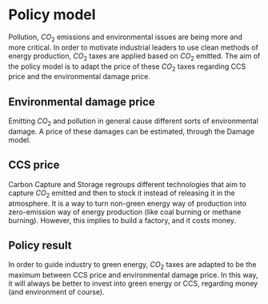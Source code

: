 # Policy model

Pollution, $CO_2$ emissions and environmental issues are being more and more critical. In order to motivate industrial leaders to use clean methods of energy production, $CO_2$ taxes are applied based on $CO_2$ emitted. The aim of the policy model is to adapt the price of these $CO_2$ taxes regarding CCS price and the environmental damage price.

## Environmental damage price

Emitting $CO_2$  and pollution in general cause different sorts of environmental damage. A price of these damages can be estimated, through the Damage model.

## CCS price

Carbon Capture and Storage regroups different technologies that aim to capture $CO_2$ emitted and then to stock it instead of releasing it in the atmosphere. It is a way to turn non-green energy way of production into zero-emission way of energy production (like coal burning or methane burning). However, this implies to build a factory, and it costs money.

## Policy result

In order to guide industry to green energy, $CO_2$ taxes are adapted to be the maximum between CCS price and environmental damage price. In this way, it will always be better to invest into green energy or CCS, regarding money (and environment of course).